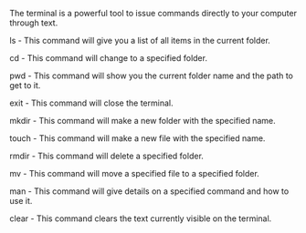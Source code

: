 The terminal is a powerful tool to issue commands directly to your computer through text.

ls - This command will give you a list of all items in the current folder.

cd - This command will change to a specified folder.

pwd - This command will show you the current folder name and the path to get to it.

exit - This command will close the terminal.

mkdir - This command will make a new folder with the specified name.

touch - This command will make a new file with the specified name.

rmdir - This command will delete a specified folder.

mv - This command will move a specified file to a specified folder.

man - This command will give details on a specified command and how to use it.

clear - This command clears the text currently visible on the terminal.